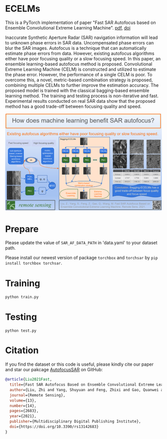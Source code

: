 # ECELMs

This is a PyTorch implementation of paper "Fast SAR Autofocus based on Ensemble Convolutional Extreme Learning Machine". [pdf](https://www.mdpi.com/2072-4292/13/14/2683/pdf), [doi](https://www.mdpi.com/2072-4292/13/14/2683)

Inaccurate Synthetic Aperture Radar (SAR) navigation information will lead to unknown phase errors in SAR data. Uncompensated phase errors can blur the SAR images. Autofocus is a technique that can automatically estimate phase errors from data. However, existing autofocus algorithms either have poor focusing quality or a slow focusing speed. In this paper, an ensemble learning-based autofocus method is proposed. Convolutional Extreme Learning Machine (CELM) is constructed and utilized to estimate the phase error. However, the performance of a single CELM is poor. To overcome this, a novel, metric-based combination strategy is proposed, combining multiple CELMs to further improve the estimation accuracy. The proposed model is trained with the classical bagging-based ensemble learning method. The training and testing process is non-iterative and fast. Experimental results conducted on real SAR data show that the proposed method has a good trade-off between focusing quality and speed.

![Graphical Abstract of Bagging-ECELMs](./GraphicalAbstractBaggingECELMs.png "Graphical Abstract of Bagging-ECELMs")

# Prepare

Please update the value of ``SAR_AF_DATA_PATH`` in 'data.yaml' to your dataset path.

Please install our newest version of package ``torchbox`` and ``torchsar`` by ``pip install torchbox torchsar``. 

# Training

```
python train.py
```

# Testing

```
python test.py
```

# Citation

If you find the dataset or this code is useful, please kindly cite our paper and star our pakcage [AutofocusSAR](https://github.com/aisari/AutofocusSAR) on GitHub:

```bib
@article{Liu2021Fast,
  title={Fast SAR Autofocus Based on Ensemble Convolutional Extreme Learning Machine},
  author={Liu, Zhi and Yang, Shuyuan and Feng, Zhixi and Gao, Quanwei and Wang, Min},
  journal={Remote Sensing},
  volume={13},
  number={14},
  pages={2683},
  year={2021},
  publisher={Multidisciplinary Digital Publishing Institute},
  doi={https://doi.org/10.3390/rs13142683}
}
```


